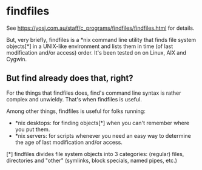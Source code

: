 # findfiles

See https://yosj.com.au/staff/c_programs/findfiles/findfiles.html for details.

But, very briefly, findfiles is a \*nix command line utility that finds file system objects[*] in a UNIX-like environment and lists them in time (of last modification and/or access) order. It's been tested on on Linux, AIX and Cygwin.

## But find already does that, right?

For the things that findfiles does, find's command line syntax is rather complex and unwieldy. That's when findfiles is useful.

Among other things, findfiles is useful for folks running:

  * \*nix desktops: for finding objects[*] when you can't remember where you put them.
  * \*nix servers: for scripts whenever you need an easy way to determine the age of last modification and/or access.



[*] findfiles divides file system objects into 3 categories: (regular) files, directories and "other" (symlinks, block specials, named pipes, etc.)
